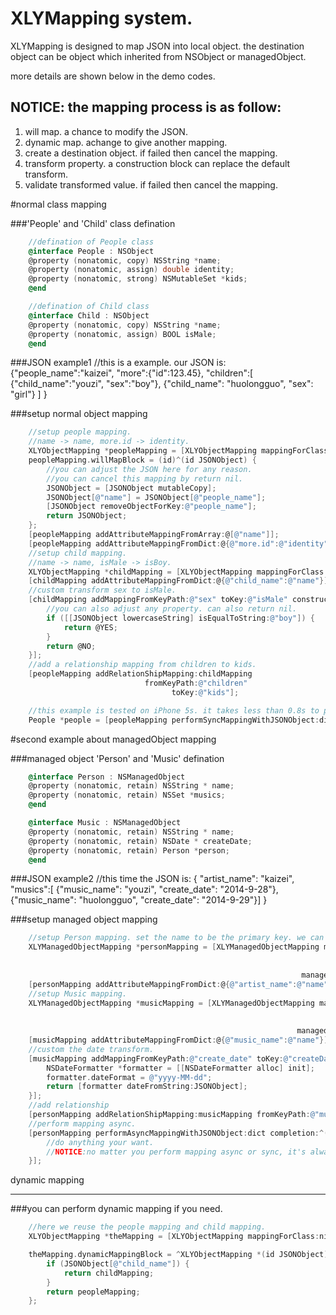 XLYMapping system.
======

XLYMapping is designed to map JSON into local object.
the destination object can be object which inherited from NSObject or managedObject.

more details are shown below in the demo codes.

NOTICE: the mapping process is as follow:
------
1. will map. a chance to modify the JSON.
2. dynamic map. achange to give another mapping.
3. create a destination object. if failed then cancel the mapping.
4. transform property. a construction block can replace the default transform.
5. validate transformed value. if failed then cancel the mapping.

#normal class mapping

###'People' and 'Child' class defination

```objective-c
    //defination of People class
    @interface People : NSObject
    @property (nonatomic, copy) NSString *name;
    @property (nonatomic, assign) double identity;
    @property (nonatomic, strong) NSMutableSet *kids;
    @end

    //defination of Child class
    @interface Child : NSObject
    @property (nonatomic, copy) NSString *name;
    @property (nonatomic, assign) BOOL isMale;
    @end
```

###JSON example1
    //this is a example. our JSON is:
    {"people_name":"kaizei",
    "more":{"id":123.45},
    "children":[
        {"child_name":"youzi", "sex":"boy"},
        {"child_name": "huolongguo", "sex": "girl"}
        ]
    }

###setup normal object mapping
```objective-c
    //setup people mapping.
    //name -> name, more.id -> identity.
    XLYObjectMapping *peopleMapping = [XLYObjectMapping mappingForClass:People.class];
    peopleMapping.willMapBlock = (id)^(id JSONObject) {
        //you can adjust the JSON here for any reason.
        //you can cancel this mapping by return nil.
        JSONObject = [JSONObject mutableCopy];
        JSONObject[@"name"] = JSONObject[@"people_name"];
        [JSONObject removeObjectForKey:@"people_name"];
        return JSONObject;
    };
    [peopleMapping addAttributeMappingFromArray:@[@"name"]];
    [peopleMapping addAttributeMappingFromDict:@{@"more.id":@"identity"}];
    //setup child mapping.
    //name -> name, isMale -> isBoy.
    XLYObjectMapping *childMapping = [XLYObjectMapping mappingForClass:Child.class];
    [childMapping addAttributeMappingFromDict:@{@"child_name":@"name"}];
    //custom transform sex to isMale.
    [childMapping addMappingFromKeyPath:@"sex" toKey:@"isMale" construction:^id(id JSONObject) {
        //you can also adjust any property. can also return nil.
        if ([[JSONObject lowercaseString] isEqualToString:@"boy"]) {
            return @YES;
        }
        return @NO;
    }];
    //add a relationship mapping from children to kids.
    [peopleMapping addRelationShipMapping:childMapping
                              fromKeyPath:@"children"
                                    toKey:@"kids"];

    //this example is tested on iPhone 5s. it takes less than 0.8s to perform 10000 times.
    People *people = [peopleMapping performSyncMappingWithJSONObject:dict error:&error];
```

#second example about managedObject mapping

###managed object 'Person' and 'Music' defination

```objective-c
    @interface Person : NSManagedObject
    @property (nonatomic, retain) NSString * name;
    @property (nonatomic, retain) NSSet *musics;
    @end

    @interface Music : NSManagedObject
    @property (nonatomic, retain) NSString * name;
    @property (nonatomic, retain) NSDate * createDate;
    @property (nonatomic, retain) Person *person;
    @end
```

###JSON example2
    //this time the JSON is:
    { "artist_name": "kaizei",
      "musics":[
        {"music_name": "youzi", "create_date": "2014-9-28"},
        {"music_name": "huolongguo", "create_date": "2014-9-29"}]
    }

###setup managed object mapping

```objective-c
    //setup Person mapping. set the name to be the primary key. we can set more than one.
    XLYManagedObjectMapping *personMapping = [XLYManagedObjectMapping mappingForClass:Person.class
                                                                           entityName:@"Person"
                                                                          primaryKeys:@[@"name"]
                                                                 managedObjectContext:self.context];
    [personMapping addAttributeMappingFromDict:@{@"artist_name":@"name"}];
    //setup Music mapping.
    XLYManagedObjectMapping *musicMapping = [XLYManagedObjectMapping mappingForClass:Music.class
                                                                          entityName:@"Music"
                                                                         primaryKeys:@[@"name"]
                                                                managedObjectContext:self.context];
    [musicMapping addAttributeMappingFromDict:@{@"music_name":@"name"}];
    //custom the date transform.
    [musicMapping addMappingFromKeyPath:@"create_date" toKey:@"createDate" construction:^id(id JSONObject) {
        NSDateFormatter *formatter = [[NSDateFormatter alloc] init];
        formatter.dateFormat = @"yyyy-MM-dd";
        return [formatter dateFromString:JSONObject];
    }];
    //add relationship
    [personMapping addRelationShipMapping:musicMapping fromKeyPath:@"musics" toKey:@"musics"];
    //perform mapping async.
    [personMapping performAsyncMappingWithJSONObject:dict completion:^(id result, NSError *error) {
        //do anything your want.
        //NOTICE:no matter you perform mapping async or sync, it's always back to the context queue you give to the mapping.
    }];
```

dynamic mapping
______

###you can perform dynamic mapping if you need.
```objective-c
    //here we reuse the people mapping and child mapping.
    XLYObjectMapping *theMapping = [XLYObjectMapping mappingForClass:nil];

    theMapping.dynamicMappingBlock = ^XLYObjectMapping *(id JSONObject) {
        if (JSONObject[@"child_name"]) {
            return childMapping;
        }
        return peopleMapping;
    };
```
